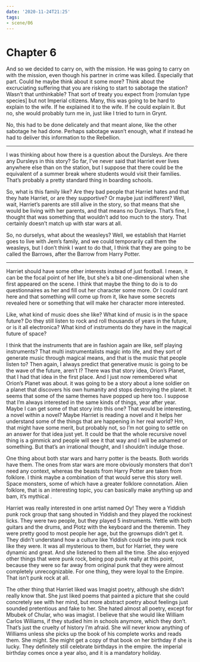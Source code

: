 ```yaml
---
date: '2020-11-24T21:25'
tags:
- scene/06
---
```


Chapter 6
=========

And so we decided to carry on, with the mission. He was going to carry
on with the mission, even though his partner in crime was killed.
Especially that part. Could he maybe think about it some more? Think
about the excruciating suffering that you are risking to start to
sabotage the station? Wasn’t that unthinkable? That sort of treaty you
expect from \[romulan type species\] but not Imperial citizens. Many,
this was going to be hard to explain to the wife. If he explained it to
the wife. If he could explain it. But no, she would probably turn me in,
just like I tried to turn in Grynt.

No, this had to be done delicately and that meant alone, like the other
sabotage he had done. Perhaps sabotage wasn’t enough, what if instead he
had to deliver this information to the Rebellion.

------------------------------------------------------------------------

I was thinking about how there is a question about the Dursleys. Are
there any Dursleys in this story? So far, I’ve never said that Harriet
ever lives anywhere else than on the station, but I suppose that there
could be the equivalent of a summer break where students would visit
their families. That’s probably a pretty standard thing in boarding
schools.

So, what is this family like? Are they bad people that Harriet hates and
that they hate Harriet, or are they supportive? Or maybe just
indifferent? Well, wait, Harriet’s parents are still alive in the story,
so that means that she would be living with her parents, and that means
no Dursleys. That’s fine, I thought that was something that wouldn’t add
too much to the story. That certainly doesn’t match up with star wars at
all.

So, no durselys, what about the weasleys? Well, we establish that
Harriet goes to live with Jem’s family, and we could temporarily call
them the weasleys, but I don’t think I want to do that, I think that
they are going to be called the Barrows, after the Barrow from Harry
Potter.

------------------------------------------------------------------------

Harriet should have some other interests instead of just football. I
mean, it can be the focal point of her life, but she’s a bit
one-dimensional when she first appeared on the scene. I think that maybe
the thing to do is to do questionnaires as her and fill out her
character some more. Or I could rant here and that something will come
up from it, like have some secrets revealed here or something that will
make her character more interested.

Like, what kind of music does she like? What kind of music is in the
space future? Do they still listen to rock and roll thousands of years
in the future, or is it all electronica? What kind of instruments do
they have in the magical future of space?

I think that the instruments that are in fashion again are like, self
playing instruments? That multi instrumentalists magic into life, and
they sort of generate music through magical means, and that is the music
that people listen to? Then again, I always predict that generative
music is going to be the wave of the future, aren’t I? There was that
story idea, Orion’s Planet, that I had that idea in the first place. And
I just now remembered what Orion’s Planet was about. it was going to be
a story about a lone soldier on a planet that discovers his own humanity
and stops destroying the planet. It seems that some of the same themes
have popped up here too. I suppose that I’m always interested in the
same kinds of things, year after year. Maybe I can get some of that
story into this one? That would be interesting, a novel within a novel?
Maybe Harriet is reading a novel and it helps her understand some of the
things that are happening in her real world? Hm, that might have some
merit, but probably not, so I’m not going to settle on an answer for
that idea just yet. It could be that the whole recursive novel thing is
a gimmick and people will see it that way and I will be ashamed or
something. But that’s an irrational thought, and I shouldn’t indulge
those.

One thing about both star wars and harry potter is the beasts. Both
worlds have them. The ones from star wars are more obviously monsters
that don’t need any context, whereas the beasts from Harry Potter are
taken from folklore. I think maybe a combination of that would serve
this story well. Space monsters, some of which have a greater folklore
connotation. Alien folklore, that is an interesting topic, you can
basically make anything up and bam, it’s mythical .

Harriet was really interested in one artist named Oy! They were a
Yiddish punk rock group that sang shouted in Yiddish and they played the
rockinest licks. They were two people, but they played 5 instruments.
Yettle with both guitars and the drums, and Plotz with the keyboard and
the theremin. They were pretty good to most people her age, but the
grownups didn’t get it. They didn’t understand how a culture like
Yiddish could be into punk rock like they were. It was all mysterious to
them, but for Harriet, they were dynamic and great. And she listened to
them all the time. She also enjoyed other things that were punk rock,
being pop punk really at this point, because they were so far away from
original punk that they were almost completely unrecognizable. For one
thing, they were loyal to the Empire. That isn’t punk rock at all.

The other thing that Harriet liked was Imagist poetry, although she
didn’t really know that. She just liked poems that painted a picture
that she could concretely see with her mind, but more abstract poetry
about feelings just sounded pretentious and fake to her. She hated
almost all poetry, except for Mbubek of Chular, who was imagist. I
believe that she would like William Carlos Williams, if they studied him
in schools anymore, which they don’t. That’s just the cruelty of history
I’m afraid. She will never know anything of Williams unless she picks up
the book of his complete works and reads them. She might. She might get
a copy of that book on her birthday if she is lucky. They definitely
still celebrate birthdays in the empire. the imperial birthday comes
once a year also, and it is a mandatory holiday.
